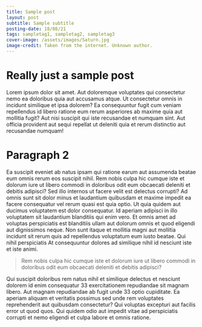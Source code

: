```yaml
---
title: Sample post
layout: post
subtitle: Sample subtitle
posting-date: 18/08/21
tags: sampletag1, sampletag2, sampletag3
cover-image: /assets/images/Saturn.jpg
image-credit: Taken from the internet. Unknown author.
---
```

# Really just a sample post

Lorem ipsum dolor sit amet. Aut doloremque voluptates qui consectetur nemo ea doloribus quia aut accusamus atque. Ut consectetur omnis in incidunt similique et ipsa dolorem? Ea consequuntur fugit cum veniam repellendus id libero ratione eum rerum asperiores ab maxime quia aut mollitia fugit? Aut nisi suscipit qui iste recusandae et numquam sint. Aut officia provident aut sequi repellat ut deleniti quia et rerum distinctio aut recusandae numquam!

# Paragraph 2

Ea suscipit eveniet ab natus ipsam qui ratione earum aut assumenda beatae eum omnis rerum eos suscipit nihil. Rem nobis culpa hic cumque iste et dolorum iure ut libero commodi in doloribus odit eum obcaecati deleniti et debitis adipisci? Sed illo internos ut facere velit est delectus corrupti? Ad omnis sunt sit dolor minus et laudantium quibusdam et maxime impedit ea facere consequatur vel rerum quasi est quia optio. Ut quia quidem aut ducimus voluptatem est dolor consequatur. Id aperiam adipisci in illo voluptatem sit laudantium blanditiis qui enim vero. Et omnis amet ad voluptas perspiciatis est blanditiis ullam aut dolorum omnis et quod eligendi aut dignissimos neque. Non sunt itaque et mollitia magni aut mollitia incidunt sit rerum quis ad repellendus voluptatum eum iusto beatae. Qui nihil perspiciatis At consequuntur dolores ad similique nihil id nesciunt iste et iste animi.

> Rem nobis culpa hic cumque iste et dolorum iure ut libero commodi in doloribus odit eum obcaecati deleniti et debitis adipisci?

Qui suscipit doloribus rem natus nihil et similique delectus et nesciunt dolorem id enim consequatur 33 exercitationem repudiandae sit magnam libero. Aut magnam repudiandae ab fugit unde 33 optio cupiditate. Ea aperiam aliquam et veritatis possimus sed unde rem voluptates reprehenderit aut quibusdam consectetur? Qui voluptas excepturi aut facilis error ut quod quos. Qui quidem odio aut impedit vitae ad perspiciatis corrupti et nemo eligendi et culpa labore et omnis ratione.
